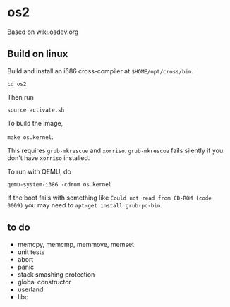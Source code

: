 # os2

Based on wiki.osdev.org

## Build on linux

Build and install an i686 cross-compiler at `$HOME/opt/cross/bin`.

`cd os2`

Then run

`source activate.sh`

To build the image,

`make os.kernel`.

This requires `grub-mkrescue` and `xorriso`.
`grub-mkrescue` fails silently if you don't have `xorriso` installed.

To run with QEMU, do

`qemu-system-i386 -cdrom os.kernel`

If the boot fails with something like `Could not read from CD-ROM (code 0009)`
you may need to `apt-get install grub-pc-bin`.

## to do

- memcpy, memcmp, memmove, memset
- unit tests
- abort
- panic
- stack smashing protection
- global constructor
- userland
- libc

